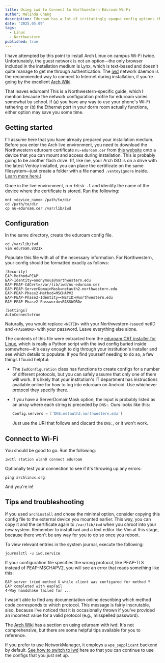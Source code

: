 ```yaml
---
title: Using iwd to Connect to Northwestern Eduroam Wi-Fi
author: Melinda Chang
description: Eduroam has a lot of irritatingly opaque config options that you need to specify to get online during an Arch Linux installation. This documentation is for the Northwestern network, but it might still be useful if you're trying to replicate these methods elsewhere.
date: '2025.05.09'
tags:
  - Linux
  - Northwestern
published: true
---
```


I have attempted by this point to install Arch Linux on campus Wi-Fi twice. Unfortunately, the guest network is not an option&mdash;the only browser included in the installation medium is Lynx, which is text-based and doesn't quite manage to get me through authentication. The [iwd](https://archive.kernel.org/oldwiki/iwd.wiki.kernel.org/) network daemon is the recommended way to connect to Internet during installation, if you're going by the excellent [Arch Wiki](https://wiki.archlinux.org/title/Installation_guide#Connect_to_the_internet).

That leaves eduroam! This is a Northwestern-specific guide, which I mention because the network configuration profile for eduroam varies somewhat by school. If (a) you have any way to use your phone's Wi-Fi tethering or (b) the Ethernet port in your dorm room actually functions, either option may save you some time.

## Getting started

I'll assume here that you have already prepared your installation medium. Before you enter the Arch live environment, you need to download the Northwestern eduroam certificate `nu-eduroam.cer` from [this website](https://services.northwestern.edu/TDClient/30/Portal/KB/ArticleDet?ID=1113) onto a device that you can mount and access during installation. This is probably going to be another flash drive. (If, like me, your Arch ISO is on a drive with the latest Ventoy installed, you can place the certificate on the same filesystem&mdash;just create a folder with a file named `.ventoyignore` inside. [Learn more here.](https://www.ventoy.net/en/doc_search_path.html))

Once in the live environment, run `fdisk -l` and identify the name of the device where the certificate is stored. Run the following:

```shellscript
mnt <device_name> /path/to/dir
cd /path/to/dir
cp nu-eduroam.cer /var/lib/iwd
```

## Configuration

In the same directory, create the eduroam config file.

```shellscript
cd /var/lib/iwd
vim eduroam.8021x
```

Populate this file with all of the necessary information. For Northwestern, your config should be formatted exactly as follows:

```
[Security]
EAP-Method=PEAP
EAP-Identity=anonymous@northwestern.edu
EAP-PEAP-CACert=/var/lib/iwd/nu-eduroam.cer
EAP-PEAP-ServerDomainMask=netauth2.northwestern.edu
EAP-PEAP-Phase2-Method=MSCHAPV2
EAP-PEAP-Phase2-Identity=<NETID>@northwestern.edu
EAP-PEAP-Phase2-Password=<PASSWORD>

[Settings]
AutoConnect=true
```

Naturally, you would replace `<NETID>` with your Northwestern-issued
netID and `<PASSWORD>` with your password. Leave everything else
alone.

The contents of this file were extracted from the [eduroam CAT
installer for Linux](https://cat.eduroam.org/), which is really a
Python script with the iwd config buried inside somewhere&mdash;it's
easy enough to dig through your institution's installer and see which
details to populate. If you find yourself needing to do so, a few
things I found helpful:

- The `IwdConfiguration` class has functions to create configs for a
  number of different protocols, but you can safely assume that only
  one of them will work. It's likely that your institution's IT
  department has instructions available online for how to log into
  eduroam on Android. Use whichever protocol they specify there.
- If you have a ServerDomainMask option, the input is probably listed
  as an array where each string is preceded by `DNS:`. Ours looks like
  this:
  
  ```python
  Config.servers = ['DNS:netauth2.northwestern.edu']
  ```
  
  Just use the URI that follows and discard the `DNS:`, or it won't
  work.

## Connect to Wi-Fi

You should be good to go. Run the following:

```shellscript
iwctl station wlan0 connect eduroam
```

Optionally test your connection to see if it's throwing up any errors:

```shellscript
ping archlinux.org
```

And you're in!

## Tips and troubleshooting

If you used `archinstall` and chose the minimal option, consider
copying this config file to the external device you mounted
earlier. This way, you can copy it and the certificate again to
`/var/lib/iwd` when you chroot into your new system. Remember to
install iwd and a text editor like Vim at this stage, because there
won't be any way for you to do so once you reboot.

To view relevant entries in the system journal, execute the following:

```shellscript
journalctl -u iwd.service
```

If your configuration file specifies the wrong protocol, like PEAP-TLS
instead of PEAP-MSCHAPV2, you will see an error that reads something
like this:

```
EAP server tried method X while client was configured for method Y
EAP completed with eapFail
4-Way handshake failed for ...
```

I wasn't able to find any documentation online describing which method
code corresponds to which protocol. This message is fairly
inscrutable, also, because I've noticed that it is occasionally thrown
if you've provided an incorrect value for a valid protocol (e.g.,
misspelled password).

The [Arch Wiki](https://wiki.archlinux.org/title/Iwd#eduroam) has a
section on using eduroam with iwd. It's not comprehensive, but there
are some helpful tips available for you to reference.

If you prefer to use NetworkManager, it employs a `wpa_supplicant`
backend by default. [See how to switch to
iwd](https://wiki.archlinux.org/title/NetworkManager#Using_iwd_as_the_Wi-Fi_backend)
here so that you can continue to use the configs that you just set up.

